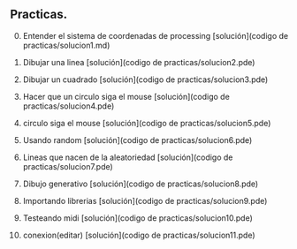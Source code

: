 ## Practicas.

0. Entender el sistema de coordenadas de processing [solución](codigo de practicas/solucion1.md)

1. Dibujar una linea                                [solución](codigo de practicas/solucion2.pde)

2. Dibujar un cuadrado                              [solución](codigo de practicas/solucion3.pde)

3. Hacer que un circulo siga el mouse               [solución](codigo de practicas/solucion4.pde)

4. circulo siga el mouse                            [solución](codigo de practicas/solucion5.pde)

5. Usando random                                    [solución](codigo de practicas/solucion6.pde)

6. Lineas que nacen de la aleatoriedad              [solución](codigo de practicas/solucion7.pde)

7. Dibujo generativo                                [solución](codigo de practicas/solucion8.pde)

8. Importando librerias                             [solución](codigo de practicas/solucion9.pde)

9.  Testeando midi               [solución](codigo de practicas/solucion10.pde)

10. conexion(editar)                    [solución](codigo de practicas/solucion11.pde)

